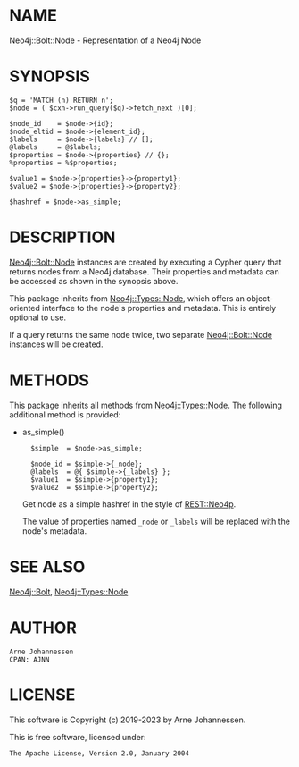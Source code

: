# NAME

Neo4j::Bolt::Node - Representation of a Neo4j Node

# SYNOPSIS

    $q = 'MATCH (n) RETURN n';
    $node = ( $cxn->run_query($q)->fetch_next )[0];
    
    $node_id    = $node->{id};
    $node_eltid = $node->{element_id};
    $labels     = $node->{labels} // [];
    @labels     = @$labels;
    $properties = $node->{properties} // {};
    %properties = %$properties;
    
    $value1 = $node->{properties}->{property1};
    $value2 = $node->{properties}->{property2};
    
    $hashref = $node->as_simple;

# DESCRIPTION

[Neo4j::Bolt::Node](/lib/Neo4j/Bolt/Node.md) instances are created by executing
a Cypher query that returns nodes from a Neo4j database.
Their properties and metadata can be accessed as shown in the
synopsis above.

This package inherits from [Neo4j::Types::Node](/lib/Neo4j/Types/Node.md), which
offers an object-oriented interface to the node's
properties and metadata. This is entirely optional to use.

If a query returns the same node twice, two separate
[Neo4j::Bolt::Node](/lib/Neo4j/Bolt/Node.md) instances will be created.

# METHODS

This package inherits all methods from [Neo4j::Types::Node](/lib/Neo4j/Types/Node.md).
The following additional method is provided:

- as\_simple()

        $simple  = $node->as_simple;
        
        $node_id = $simple->{_node};
        @labels  = @{ $simple->{_labels} };
        $value1  = $simple->{property1};
        $value2  = $simple->{property2};

    Get node as a simple hashref in the style of [REST::Neo4p](https://metacpan.org/pod/REST::Neo4p).

    The value of properties named `_node` or `_labels` will be
    replaced with the node's metadata.

# SEE ALSO

[Neo4j::Bolt](/lib/Neo4j/Bolt.md), [Neo4j::Types::Node](/lib/Neo4j/Types/Node.md)

# AUTHOR

    Arne Johannessen
    CPAN: AJNN

# LICENSE

This software is Copyright (c) 2019-2023 by Arne Johannessen.

This is free software, licensed under:

    The Apache License, Version 2.0, January 2004
